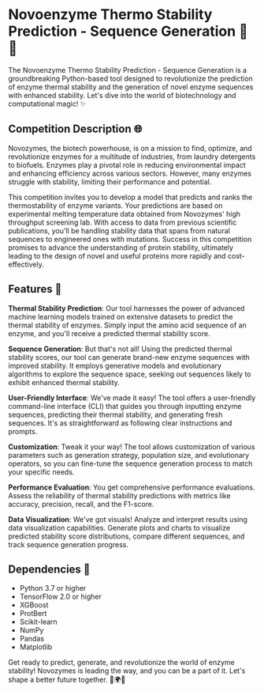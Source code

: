 # Novoenzyme Thermo Stability Prediction - Sequence Generation 🧬🔥

The Novoenzyme Thermo Stability Prediction - Sequence Generation is a groundbreaking Python-based tool designed to revolutionize the prediction of enzyme thermal stability and the generation of novel enzyme sequences with enhanced stability. Let's dive into the world of biotechnology and computational magic! ✨

## Competition Description 🌐

Novozymes, the biotech powerhouse, is on a mission to find, optimize, and revolutionize enzymes for a multitude of industries, from laundry detergents to biofuels. Enzymes play a pivotal role in reducing environmental impact and enhancing efficiency across various sectors. However, many enzymes struggle with stability, limiting their performance and potential.

This competition invites you to develop a model that predicts and ranks the thermostability of enzyme variants. Your predictions are based on experimental melting temperature data obtained from Novozymes' high throughput screening lab. With access to data from previous scientific publications, you'll be handling stability data that spans from natural sequences to engineered ones with mutations. Success in this competition promises to advance the understanding of protein stability, ultimately leading to the design of novel and useful proteins more rapidly and cost-effectively.

## Features 🚀

**Thermal Stability Prediction**: Our tool harnesses the power of advanced machine learning models trained on extensive datasets to predict the thermal stability of enzymes. Simply input the amino acid sequence of an enzyme, and you'll receive a predicted thermal stability score.

**Sequence Generation**: But that's not all! Using the predicted thermal stability scores, our tool can generate brand-new enzyme sequences with improved stability. It employs generative models and evolutionary algorithms to explore the sequence space, seeking out sequences likely to exhibit enhanced thermal stability.

**User-Friendly Interface**: We've made it easy! The tool offers a user-friendly command-line interface (CLI) that guides you through inputting enzyme sequences, predicting their thermal stability, and generating fresh sequences. It's as straightforward as following clear instructions and prompts.

**Customization**: Tweak it your way! The tool allows customization of various parameters such as generation strategy, population size, and evolutionary operators, so you can fine-tune the sequence generation process to match your specific needs.

**Performance Evaluation**: You get comprehensive performance evaluations. Assess the reliability of thermal stability predictions with metrics like accuracy, precision, recall, and the F1-score.

**Data Visualization**: We've got visuals! Analyze and interpret results using data visualization capabilities. Generate plots and charts to visualize predicted stability score distributions, compare different sequences, and track sequence generation progress.

## Dependencies 🧩

- Python 3.7 or higher
- TensorFlow 2.0 or higher
- XGBoost
- ProtBert
- Scikit-learn
- NumPy
- Pandas
- Matplotlib

Get ready to predict, generate, and revolutionize the world of enzyme stability! Novozymes is leading the way, and you can be a part of it. Let's shape a better future together. 🔬🌍🤝

